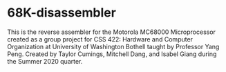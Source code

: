 # 68K-disassembler
This is the reverse assembler for the Motorola MC68000 Microprocessor created as a group project for CSS 422: Hardware and Computer Organization at University of Washington Bothell taught by Professor Yang Peng. Created by Taylor Cumings, Mitchell Dang, and Isabel Giang during the Summer 2020 quarter. 
